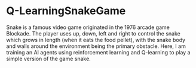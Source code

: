 # Q-LearningSnakeGame
Snake is a famous video game originated in the 1976 arcade game Blockade. The player uses up, down, left and right to control the snake which grows in length (when it eats the food pellet), with the snake body and walls around the environment being the primary obstacle. Here, I am training an AI agents using reinforcement learning and Q-learning to play a simple version of the game snake.
